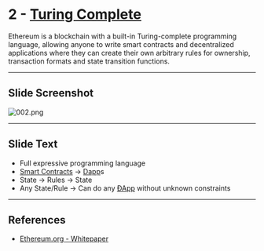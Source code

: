 # 2 - [Turing Complete](Turing%20Complete.md)

Ethereum is a blockchain with a built-in Turing-complete programming language, allowing anyone to write smart contracts and decentralized applications where they can create their own arbitrary rules for ownership, transaction formats and state transition functions.

___
## Slide Screenshot
![002.png](../images/ethereum101/002.png)
___
## Slide Text
- Full expressive programming language
- [Smart Contracts](Smart%20Contracts.md) -> [Dapp](Dapp.md)s
- State -> Rules -> State
- Any State/Rule -> Can do any [ÐApp](Dapp.md) without unknown constraints 
___
## References
- [Ethereum.org - Whitepaper](https://ethereum.org/en/whitepaper/)

